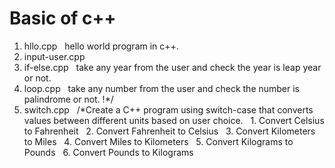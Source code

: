 # Basic of c++
1. hllo.cpp
 	hello world program in c++.
2. input-user.cpp
3. if-else.cpp
 	take any year from the user and check the year is leap year or not.
4. loop.cpp
 	take any number from the user and check the number is palindrome or not. !*/
5. switch.cpp
 	/*Create a C++ program using switch-case that converts values between different units based on user choice.
 	1. Convert Celsius to Fahrenheit
 	2. Convert Fahrenheit to Celsius
 	3. Convert Kilometers to Miles
 	4. Convert Miles to Kilometers
 	5. Convert Kilograms to Pounds
 	6. Convert Pounds to Kilograms

